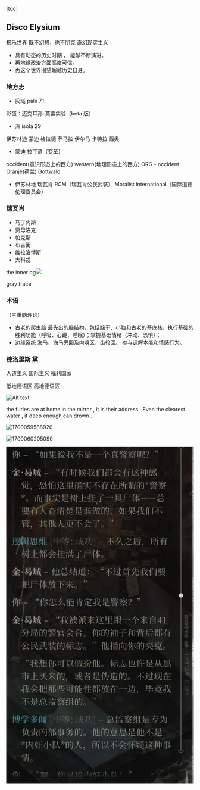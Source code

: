 [toc]

## Disco Elysium

极乐世界
既不幻想，也不朋克
奇幻现实主义

- 具有动态的历史时期 ， 能够不断演进。
- 再地缘政治方面高度可信。
- 再这个世界渴望超越历史自身。

### 地方志

- 灰域 pale 71

彩蛋：迈克耳孙-莫雷实验（beta 版）

- 洲 isola 29

伊苏林迪
蒙迪
格拉德
萨马拉
伊尔马
卡特拉
西奥

- 蒙迪
  拉丁语（变革）

occident(意识形态上的西方)
western(地理形态上的西方)
ORG - occident
Oranje(荷兰)
Gottwald

- 伊苏林地
  瑞瓦肖
  RCM（瑞瓦肖公民武装）
  Moralist International（国际道德伦理委员会）

### 瑞瓦肖

- 马丁内斯
- 贾母洛克
- 帕克斯
- 布吉街
- 维拉洛博斯
- 大科戎

the inner og![](https://pic3.zhimg.com/v2-714d201a17c52253497be80935345096_r.jpg)

gray trace

### 术语

（三重脑理论）

- 古老的爬虫脑
  最先出的脑结构，包括脑干、小脑和古老的基底核，执行基础的胜利功能（呼吸、心跳、睡眠）；掌握基础情绪（冲动、恐惧）；
- 边缘系统
  海马、海马旁回及内嗅区、齿轮回。
  参与调解本能和情感行为。

### 德洛里斯 黛

人道主义
国际主义
福利国家

低地德语区
高地德语区

![Alt text](https://image.gcores.com/281ac6f4-3414-41d2-8888-e5f1f669b0f9.png?x-oss-process%3Dimage%2Fquality%2Cq_90%2Fformat%2Cwebp%2Fwatermark%2Cimage_d2F0ZXJtYXJrLnBuZw%2Cg_se%2Cx_10%2Cy_10)

the furies are at home in the mirror , it is their address .
Even the clearest water , if deep enough can drown .

![1700059588920](image/极乐迪斯科/1700059588920.png)

![1700060205090](image/极乐迪斯科/1700060205090.png)

![1700060650147](image/极乐迪斯科/1700060650147.png)
